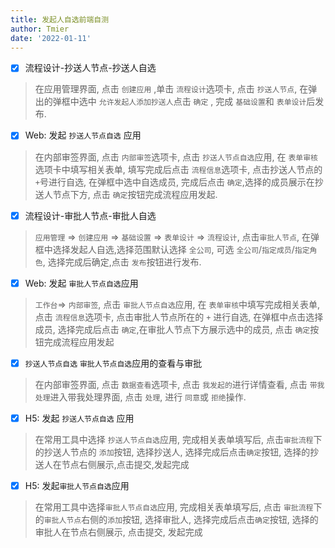 ```yaml
---
title: 发起人自选前端自测
author: Tmier
date: '2022-01-11'
---
```

- [x] 流程设计-抄送人节点-抄送人自选
> 在应用管理界面, 点击 `创建应用` ,单击 `流程设计`选项卡, 点击 `抄送人节点`, 在弹出的弹框中选中 `允许发起人添加抄送人`点击 `确定` , 完成 `基础设置`和 `表单设计`后发布.

- [x] Web: 发起 `抄送人节点自选` 应用
> 在内部审签界面, 点击 `内部审签`选项卡, 点击 `抄送人节点自选`应用, 在 `表单审核`选项卡中填写相关表单, 填写完成后点击 `流程信息`选项卡, 点击抄送人节点的`+`号进行自选, 在弹框中选中自选成员, 完成后点击 `确定`,选择的成员展示在抄送人节点下方, 点击 `确定`按钮完成流程应用发起.

- [x] 流程设计-审批人节点-审批人自选
> `应用管理` => `创建应用` =>  `基础设置` => `表单设计` => `流程设计`, 点击`审批人节点`, 在弹框中选择发起人自选,选择范围默认选择 `全公司`, 可选 `全公司`/`指定成员`/`指定角色`, 选择完成后确定,点击 `发布`按钮进行发布.

- [x] Web: 发起 `审批人节点自选`应用
> `工作台`=> `内部审签`, 点击 `审批人节点自选`应用, 在 `表单审核`中填写完成相关表单, 点击 `流程信息`选项卡, 点击审批人节点所在的 `+` 进行自选, 在弹框中点击选择成员, 选择完成后点击 `确定`,在审批人节点下方展示选中的成员, 点击 `确定`按钮完成流程应用发起

- [x]  `抄送人节点自选` `审批人节点自选`应用的查看与审批
> 在内部审签界面, 点击 `数据查看`选项卡, 点击 `我发起的`进行详情查看, 点击 `带我处理`进入带我处理界面, 点击 `处理`, 进行 `同意`或 `拒绝`操作.

- [x] H5:  发起 `抄送人节点自选` 应用
> 在常用工具中选择 `抄送人节点自选`应用, 完成相关表单填写后, 点击`审批流程`下的抄送人节点的 `添加`按钮, 选择抄送人, 选择完成后点击`确定`按钮, 选择的抄送人在节点右侧展示,点击提交,发起完成

- [x] H5: 发起`审批人节点自选`应用
> 在常用工具中选择`审批人节点自选`应用, 完成相关表单填写后, 点击 `审批流程`下的`审批人节点`右侧的`添加`按钮, 选择审批人, 选择完成后点击`确定`按钮, 选择的审批人在节点右侧展示, 点击提交, 发起完成


